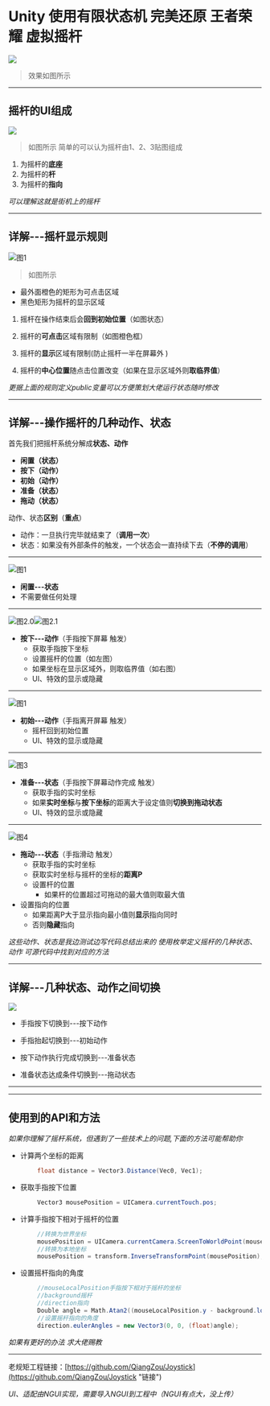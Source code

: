 # Unity 使用有限状态机 完美还原 王者荣耀 虚拟摇杆 #

![](https://i.imgur.com/calhLza.gif)

> 效果如图所示

----------


## 摇杆的UI组成 ##
![](https://i.imgur.com/bm3Xc3b.png)
> 如图所示 简单的可以认为摇杆由1、2、3贴图组成
1. 为摇杆的**底座**
2. 为摇杆的**杆**
3. 为摇杆的**指向**


*可以理解这就是街机上的摇杆*



----------


## 详解---摇杆显示规则 ##

![图1](https://i.imgur.com/2aU8LOp.png)
> 如图所示
* 最外面橙色的矩形为可点击区域
* 黑色矩形为摇杆的显示区域


1.  摇杆在操作结束后会**回到初始位置**（如图状态）

2.  摇杆的**可点击**区域有限制（如图橙色框）

3.  摇杆的**显示**区域有限制(防止摇杆一半在屏幕外 )

4.  摇杆的**中心位置**随点击位置改变（如果在显示区域外则**取临界值**）




*更据上面的规则定义public变量可以方便策划大佬运行状态随时修改*






----------


## 详解---操作摇杆的几种动作、状态  ##



首先我们把摇杆系统分解成**状态、动作**
- **闲置（状态）**
- **按下（动作）**
- **初始（动作）**
- **准备（状态）**
- **拖动（状态）**

动作、状态**区别**（**重点**）
 - 动作：一旦执行完毕就结束了（**调用一次**）
 - 状态：如果没有外部条件的触发，一个状态会一直持续下去（**不停的调用**）


----------


![图1](https://i.imgur.com/2aU8LOp.png)
* **闲置---状态**
 * 不需要做任何处理

----------


![图2.0](https://i.imgur.com/q25FVRo.png)![图2.1](https://i.imgur.com/vD9mGqA.png)
* **按下---动作**（手指按下屏幕 触发）
  * 获取手指按下坐标
  * 设置摇杆的位置（如左图）
   * 如果坐标在显示区域外，则取临界值（如右图）
  * UI、特效的显示或隐藏

----------

![图1](https://i.imgur.com/2aU8LOp.png)
* **初始---动作**（手指离开屏幕 触发）
  * 摇杆回到初始位置
  * UI、特效的显示或隐藏

----------

![图3](https://i.imgur.com/zitp5Q1.png)
* **准备---状态**（手指按下屏幕动作完成 触发）
  * 获取手指的实时坐标
  * 如果**实时坐标**与**按下坐标**的距离大于设定值则**切换到拖动状态**
  * UI、特效的显示或隐藏

----------

![图4](https://i.imgur.com/VvhKwjU.png)
* **拖动---状态**（手指滑动 触发）
  * 获取手指的实时坐标
  * 获取实时坐标与摇杆的坐标的**距离P**
  * 设置杆的位置
    * 如果杆的位置超过可拖动的最大值则取最大值
 * 设置指向的位置
   * 如果距离P大于显示指向最小值则**显示**指向同时
   * 否则**隐藏**指向

*这些动作、状态是我边测试边写代码总结出来的*
*使用枚举定义摇杆的几种状态、动作*
*可源代码中找到对应的方法*


----------

## 详解---几种状态、动作之间切换  ##

![](https://i.imgur.com/abwk0QW.png)


- 手指按下切换到---按下动作

- 手指抬起切换到---初始动作

- 按下动作执行完成切换到---准备状态

- 准备状态达成条件切换到---拖动状态
----------


----------

## 使用到的API和方法  ##

*如果你理解了摇杆系统，但遇到了一些技术上的问题,下面的方法可能帮助你*


- 计算两个坐标的距离
> 
```C#
        float distance = Vector3.Distance(Vec0, Vec1);
```

- 获取手指按下位置
> 
```C#
        Vector3 mousePosition = UICamera.currentTouch.pos;
```

- 计算手指按下相对于摇杆的位置
> 
```C#
        //转换为世界坐标
        mousePosition = UICamera.currentCamera.ScreenToWorldPoint(mousePosition);
        //转换为本地坐标
        mousePosition = transform.InverseTransformPoint(mousePosition);
```

- 设置摇杆指向的角度
> 
```C#
        //mouseLocalPosition手指按下相对于摇杆的坐标
        //background摇杆
        //direction指向    
        Double angle = Math.Atan2((mouseLocalPosition.y - background.localPosition.y), (mouseLocalPosition.x - background.localPosition.x)) * 180 / Math.PI;
        //设置摇杆指向的角度 
        direction.eulerAngles = new Vector3(0, 0, (float)angle);
```

*如果有更好的办法 求大佬赐教*


----------


老规矩工程链接：[https://github.com/QiangZou/Joystick](https://github.com/QiangZou/Joystick "链接")

*UI、适配由NGUI实现，需要导入NGUI到工程中（NGUI有点大，没上传）*
